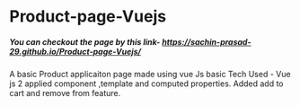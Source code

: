 # Product-page-Vuejs
##### You can checkout the page by this link- https://sachin-prasad-29.github.io/Product-page-Vuejs/
A basic Product applicaiton page made using vue Js basic 
Tech Used - Vue js 2 applied component ,template and computed properties. 
Added add to cart and remove from feature.

